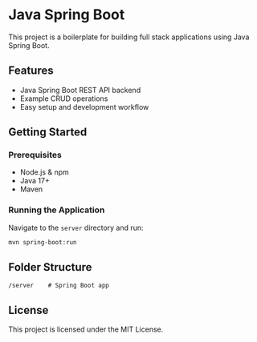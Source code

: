 # Java Spring Boot

This project is a boilerplate for building full stack applications using Java Spring Boot.

## Features

- Java Spring Boot REST API backend
- Example CRUD operations
- Easy setup and development workflow

## Getting Started

### Prerequisites

- Node.js & npm
- Java 17+
- Maven

### Running the Application

Navigate to the `server` directory and run:

```bash
mvn spring-boot:run
```

## Folder Structure

```
/server    # Spring Boot app
```

## License

This project is licensed under the MIT License.

